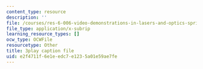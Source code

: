 ```yaml
---
content_type: resource
description: ''
file: /courses/res-6-006-video-demonstrations-in-lasers-and-optics-spring-2008/e2f4711f6e1eedc7e1235a01e59ae7fe_SyEBd_VZXWQ.srt
file_type: application/x-subrip
learning_resource_types: []
ocw_type: OCWFile
resourcetype: Other
title: 3play caption file
uid: e2f4711f-6e1e-edc7-e123-5a01e59ae7fe
---
```

